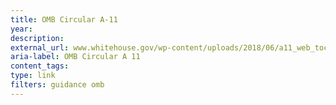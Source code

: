 ```yaml
---
title: OMB Circular A-11
year: 
description: 
external_url: www.whitehouse.gov/wp-content/uploads/2018/06/a11_web_toc.pdf
aria-label: OMB Circular A 11
content_tags: 
type: link
filters: guidance omb
---
```

